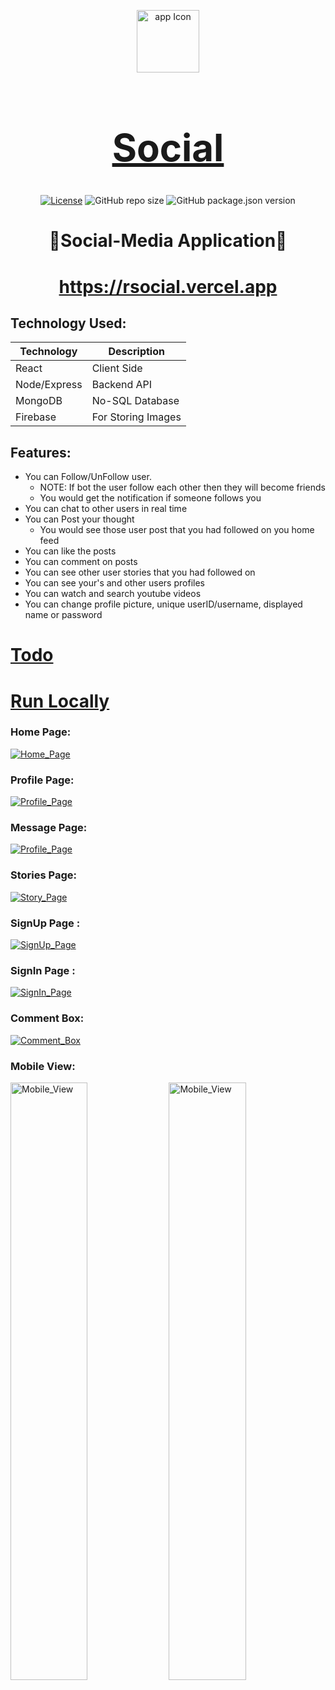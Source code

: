 <div align="center">

[<img src="./appIcon.ico" style="width:100px;" alt="app Icon"/><h1 style="font-size:60px; width:100%;">Social</h1>](./appIcon.ico)


[![License](https://img.shields.io/github/license/Roman-Ojha/Social-Application?color=%23d450cf&style=for-the-badge)](https://opensource.org/licenses/MIT)
![GitHub repo size](https://img.shields.io/github/repo-size/Roman-Ojha/Social-Application?color=%234980cc&label=Size&logo=GitHub&style=for-the-badge)
![GitHub package.json version](https://img.shields.io/github/package-json/v/Roman-Ojha/Social-Application?color=%2300c2b8&logo=V&style=for-the-badge)
# 🤝Social-Media Application🤝
# https://rsocial.vercel.app

</div>

## Technology Used:
| Technology   | Description        |
| ------------ | ------------------ |
| React        | Client Side        |
| Node/Express | Backend API        |
| MongoDB      | No-SQL Database    |
| Firebase     | For Storing Images |

## Features:
* You can Follow/UnFollow user.
  *  NOTE: If bot the user follow each other then they will become friends
  * You would get the notification if someone follows you  
* You can chat to other users in real time
* You can Post your thought
  * You would see those user post that you had followed on you home feed
* You can like the posts
* You can comment on posts
* You can see other user stories that you had followed on
* You can see your's and other users profiles
* You can watch and search youtube videos
* You can change profile picture, unique userID/username, displayed name or password

[<h1>Todo</h1>](TODO.md "Todo")

[<h1>Run Locally</h1>](RUN_LOCALLY.md "Run Locally")

### Home Page:
[<img src="assets/UI/Home_Page.png" alt="Home_Page"></img>](assets/UI/Home_Page.png)

### Profile Page:
[<img src="assets/UI/Profile_Page.png" alt="Profile_Page"></img>](assets/UI/Profile_Page.png)

### Message Page:
[<img src="assets/UI/Message_Page.png" alt="Profile_Page"></img>](assets/UI/Message_Page.png)

### Stories Page:
[<img src="assets/UI/Story_Page.png" alt="Story_Page"></img>](assets/UI/Story_Page.png)

### SignUp Page :
[<img src="assets/UI/Sign_Up_Page.png" alt="SignUp_Page"></img>](assets/UI/Sign_Up_Page.png)

### SignIn Page :
[<img src="assets/UI/Sign_In_Page.png" alt="SignIn_Page"></img>](assets/UI/Sign_In_Page.png)


### Comment Box:
[<img src="assets/UI/Comment_Box.png" alt="Comment_Box"></img>](assets/UI/Comment_Box.png)

### Mobile View:

[<img src="assets/UI/Home_Page_Mobile_View.png" width="49.5%" alt="Mobile_View"></img>](assets/UI/Home_Page_Mobile_View.png)
[<img src="assets/UI/ProfilePage_Mobile_View.png" width="49.5%" alt="Mobile_View"></img>](assets/UI/ProfilePage_Mobile_View.png)

<br/>
